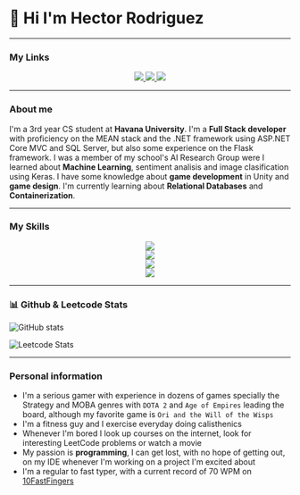 # 🌟 Hi I'm Hector Rodriguez

---

### My Links

<p align="center">
  <a href="https://twitter.com/MachineZealot">
    <img src="https://skillicons.dev/icons?i=twitter" />
  </a>
  <a href="https://www.linkedin.com/in/hector-rodriguez-039075266/">
    <img src="https://skillicons.dev/icons?i=linkedin" />
  </a>
  <a href="https://github.com/vekt0R-HUB">
    <img src="https://skillicons.dev/icons?i=github" />
  </a>
</p>


---

### About me

 I'm a 3rd year CS student at **Havana University**.
 I'm a **Full Stack developer** with proficiency on the MEAN stack and the .NET framework using ASP.NET Core MVC and SQL Server, but also some experience on the Flask framework.
 I was a member of my school's AI Research Group were I learned about **Machine Learning**, sentiment analisis and image clasification using Keras.
 I have some knowledge about **game development** in Unity and **game design**.
 I'm currently learning about **Relational Databases** and **Containerization**.

---

### My Skills


<p align="center">
  <a href="https://skillicons.dev">
  <img src="https://skillicons.dev/icons?i=cs,dotnet,nodejs,express,py,flask,mongodb"/>
    <br/>
    <img src="https://skillicons.dev/icons?i=js,ts,html,css,bootstrap,angular"/>
    <br/>
    <img src="https://skillicons.dev/icons?i=git,github,idea,vscode"/>
    <br/>
    <img src="https://skillicons.dev/icons?i=tensorflow,unity"/>
  </a>
</p>

---
### 📊 Github & Leetcode Stats

![GitHub stats](https://github-readme-stats.vercel.app/api?username=vekt0R-HUB&theme=vision-friendly-dark&show_icons=true&hide_border=true&bg_color=101010)

![Leetcode Stats](https://leetcard.jacoblin.cool/zealot-algo?border=0&theme=dark)

---

### Personal information

- I'm a serious gamer with experience in dozens of games specially the Strategy and MOBA genres with `DOTA 2` and `Age of Empires` leading the board, although my favorite game is `Ori and the Will of the Wisps`
- I'm a fitness guy and I exercise everyday doing calisthenics
- Whenever I'm bored I look up courses on the internet, look for interesting LeetCode problems or watch a movie
- My passion is **programming**, I can get lost, with no hope of getting out, on my IDE whenever I'm working on a project I'm excited about
- I'm a regular to fast typer, with a current record of 70 WPM on [10FastFingers](https://10fastfingers.com/typing-test/english)

